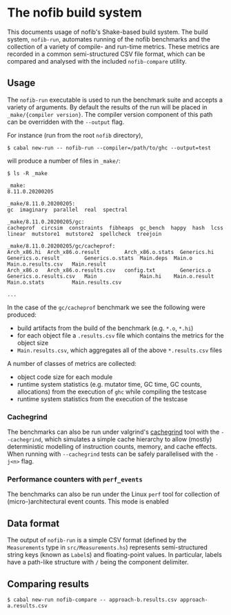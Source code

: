 # The nofib build system

This documents usage of nofib's Shake-based build system. The build system,
`nofib-run`, automates running of the nofib benchmarks and the collection of a
variety of compile- and run-time metrics. These metrics are recorded in a
common semi-structured CSV file format, which can be compared and analysed with
the included `nofib-compare` utility.


## Usage

The `nofib-run` executable is used to run the benchmark suite and accepts a variety of arguments.
By default the results of the run will be placed in `_make/{compiler version}`.
The compiler version component of this path can be overridden with the
`--output` flag.

For instance (run from the root `nofib` directory),
```
$ cabal new-run -- nofib-run --compiler=/path/to/ghc --output=test
```
will produce a number of files in `_make/`:
```
$ ls -R _make

_make:
8.11.0.20200205

_make/8.11.0.20200205:
gc  imaginary  parallel  real  spectral

_make/8.11.0.20200205/gc:
cacheprof  circsim  constraints  fibheaps  gc_bench  happy  hash  lcss  linear  mutstore1  mutstore2  spellcheck  treejoin

_make/8.11.0.20200205/gc/cacheprof:
Arch_x86.hi  Arch_x86.o.result        Arch_x86.o.stats  Generics.hi  Generics.o.result        Generics.o.stats  Main.deps  Main.o         Main.o.results.csv   Main.result
Arch_x86.o   Arch_x86.o.results.csv   config.txt        Generics.o   Generics.o.results.csv   Main              Main.hi    Main.o.result  Main.o.stats         Main.results.csv 

...
```
In the case of the `gc/cacheprof` benchmark we see the following were produced:

 * build artifacts from the build of the benchmark (e.g. `*.o`, `*.hi`)
 * for each object file a `.results.csv` file which contains the metrics for the object size
 * `Main.results.csv`, which aggregates all of the above `*.results.csv` files


A number of classes of metrics are collected:

 * object code size for each module
 * runtime system statistics (e.g. mutator time, GC time, GC counts,
   allocations) from the execution of `ghc` while compiling the testcase
 * runtime system statistics from the execution of the testcase

### Cachegrind

The benchmarks can also be run under valgrind's
[cachegrind](https://valgrind.org/docs/manual/cg-manual.html) tool with the
`--cachegrind`, which simulates a simple cache hierarchy to allow (mostly)
deterministic modelling of instruction counts, memory, and cache effects.
When running with `--cachegrind` tests can be safely parallelised with the
`-j<n>` flag.


### Performance counters with `perf_events`

The benchmarks can also be run under the Linux `perf` tool for collection of
(micro-)architectural event counts. This mode is enabled 

## Data format

The output of `nofib-run` is a simple CSV format (defined by the `Measurements`
type in `src/Measurements.hs`) represents semi-structured string keys (known as
`Label`s) and floating-point values. In particular, labels have a path-like
structure with `/` being the component delimiter.

## Comparing results

```
$ cabal new-run nofib-compare -- approach-b.results.csv approach-a.results.csv
```
